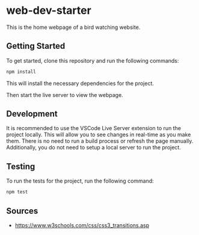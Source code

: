 # web-dev-starter

This is the home webpage of a bird watching website.

## Getting Started

To get started, clone this repository and run the following commands:

```bash
npm install
```
This will install the necessary dependencies for the project.

Then start the live server to view the webpage.

## Development

It is recommended to use the VSCode Live Server extension to run the project
locally. This will allow you to see changes in real-time as you make them. There
is no need to run a build process or refresh the page manually. Additionally,
you do not need to setup a local server to run the project.

## Testing

To run the tests for the project, run the following command:

```bash
npm test
```

## Sources
* https://www.w3schools.com/css/css3_transitions.asp